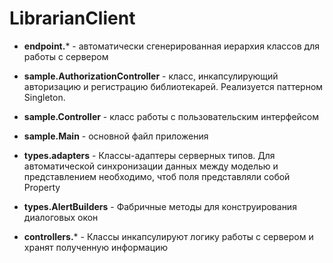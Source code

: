 # LibrarianClient

  * **endpoint.*** - автоматически сгенерированная иерархия классов для работы с сервером
  
  * **sample.AuthorizationController** - класс, инкапсулирующий авторизацию и регистрацию библиотекарей. Реализуется паттерном Singleton.  
  * **sample.Controller** - класс работы с пользовательским интерфейсом
  * **sample.Main** - основной файл приложения
  
  * **types.adapters** - Классы-адаптеры серверных типов. Для автоматической синхронизации данных между моделью и представлением необходимо, чтоб поля представляли собой Property
  * **types.AlertBuilders** - Фабричные методы для конструирования диалоговых окон
  
  * **controllers.*** - Классы инкапсулируют логику работы с сервером и хранят полученную информацию
